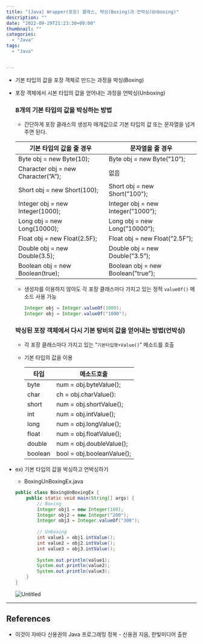 ```yaml
---
title: "[Java] Wrapper(포장) 클래스, 박싱(Boxing)과 언박싱(Unboxing)"
description: ""
date: "2022-09-29T21:23:30+09:00"
thumbnail: ""
categories:
  - "Java"
tags:
  - "Java"


---
```

<!--more-->

- 기본 타입의 값을 포장 객체로 만드는 과정을 박싱(Boxing)
- 포장 객체에서 시본 타입의 값을 얻어내는 과정을 언박싱(Unboxing)
    
    ### 8개의 기본 타입의 값을 박싱하는 방법
    
    - 간단하게 포장 클래스의 생성자 매개값으로 기본 타입의 값 또는 문자열을 넘겨주면 된다.
    
    | 기본 타입의 값을 줄 경우 | 문자열을 줄 경우 |
    | --- | --- |
    | Byte obj = new Byte(10); | Byte obj = new Byte(”10”); |
    | Character obj = new Character(”A”); | 없음 |
    | Short obj = new Short(100); | Short obj = new Short(”100”); |
    | Integer obj = new Integer(1000); | Integer obj = new Integer(”1000”); |
    | Long obj = new Long(10000); | Long obj = new Long(”10000”); |
    | Float obj = new Float(2.5F); | Float obj = new Float(”2.5F”); |
    | Double obj = new Double(3.5); | Double obj = new Double(”3.5”); |
    | Boolean obj = new Boolean(true); | Boolean obj = new Boolean(”true”); |
    - 생성자를 이용하지 않아도 각 포장 클래스마다 가지고 있는 정적 `valueOf()` 메소드 사용 가능
        
        ```java
        Integer obj = Integer.valueOf(1000);
        Integer obj = Integer.valueOf("1000");
        ```
        
    
    ### 박싱된 포장 객체에서 다시 기본 탕비의 값을 얻어내는 방법(언박싱)
    
    - 각 포장 클래스마다 가지고 있는 “`기본타입명+Value()`” 메소드를 호출
    - 기본 타입의 값을 이용
        
        
        | 타입 | 메소드호출 |
        | --- | --- |
        | byte | num = obj.byteValue(); |
        | char | ch = obj.charValue(): |
        | short | num = obj.shortValue(); |
        | int | num = obj.intValue(); |
        | long | num = obj.longValue(); |
        | float | num = obj.floatValue(); |
        | double | num = obj.doubleValue(); |
        | boolean | bool = obj.booleanValue(); |
- ex) 기본 타입의 값을 박싱하고 언박싱하기
    - BoxingUnBoxingEx.java
    
    ```java
    public class BoxingUnBoxingEx {
    	public static void main(String[] args) {
    		// Boxing
    		Integer obj1 = new Integer(100);
    		Integer obj2 = new Integer("200");
    		Integer obj3 = Integer.valueOf("300");
    		
    		// Unboxing
    		int value1 = obj1.intValue();
    		int value2 = obj2.intValue();
    		int value3 = obj3.intValue();
    		
    		System.out.println(value1);
    		System.out.println(value2);
    		System.out.println(value3);
    	}
    }
    ```
    
    ![Untitled](/images/lang_java/basicAPI/박싱(Boxing)과_언박싱(Unboxing)/Untitled.png)
    

---

## References

- 이것이 자바다 신용권의 Java 프로그래밍 정복 - 신용권 지음, 한빛미디어 출판